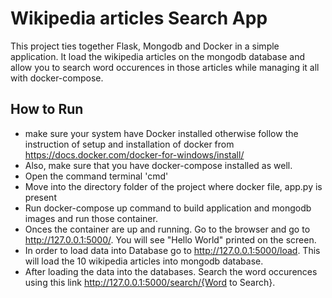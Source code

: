 # Wikipedia articles Search App
This project ties together Flask, Mongodb and Docker in a simple application. It load the wikipedia articles on the mongodb database and allow you to search word occurences in those articles while managing it all with docker-compose.

## How to Run
* make sure your system have Docker installed otherwise follow the instruction of setup and installation of docker from https://docs.docker.com/docker-for-windows/install/
* Also, make sure that you have docker-compose installed as well. 
* Open the command terminal 'cmd'
* Move into the directory folder of the project where docker file, app.py is present
* Run docker-compose up command to build application and mongodb images and run those container.
* Onces the container are up and running. Go to the browser and go to http://127.0.0.1:5000/. You will see "Hello World" printed on the screen.
*  In order to load data into Database go to http://127.0.0.1:5000/load. This will load the 10 wikipedia articles into mongodb database.
* After loading the data into the databases. Search the word occurences using this link http://127.0.0.1:5000/search/{Word to Search}.


